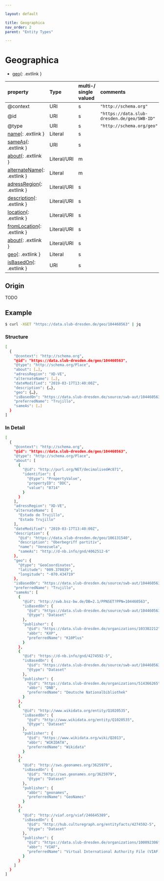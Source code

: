 ```yaml
---

layout: default

title: Geographica
nav_order: 2
parent: "Entity Types"

---
```


# Geographica

* [geo](https://schema.org/geo){: .extlink }

| property                                                                 | Type        | multi-/ single valued | comments |
|:-------------------------------------------------------------------------|:------------|:----------------------|:---------|
| @context                                                                 | URI         |  s  | `"http://schema.org"`      |
| @id                                                                      | URI         |  s  | `"https://data.slub-dresden.de/geo/SWB-ID"` |
| @type                                                                    | URI         |  s  | `"http://schema.org/geo"` |
| [name](https://schema.org/name){: .extlink }                             | Literal     |  s  | |
| [sameAs](https://schema.org/sameAs){: .extlink }                         | URI         |  s  | |
| [about](https://schema.org/about){: .extlink }                           | Literal/URI |  m  | |
| [alternateName](https://schema.org/alternateName){: .extlink }           | Literal     |  m  | |
| [adressRegion](https://schema.org/adressRegion){: .extlink }             | Literal/URI |  s  | |
| [description](https://schema.org/description){: .extlink }               | Literal/URI |  s  | |
| [location](https://schema.org/location){: .extlink }                     | Literal/URI |  s  | |
| [fromLocation](https://schema.org/fromLocation){: .extlink }             | Literal/URI |  s  | |
| [about](https://schema.org/about){: .extlink }                           | Literal/URI |  s  | |
| [geo](https://schema.org/geo){: .extlink }                               | Literal     |  s  | |
| [isBasedOn](https://schema.org/isBasedOn){: .extlink }                   | URI         |  s  | |


## Origin
  
  TODO

## Example
```sh
$ curl -XGET "https://data.slub-dresden.de/geo/104460563" | jq
```
### Structure

```sh
[
  {
    "@context": "http://schema.org",
    "@id": "https://data.slub-dresden.de/geo/104460563",
    "@type": "http://schema.org/Place",
    "about": […],
    "adressRegion": "XD-VE",
    "alternateName": […],
    "dateModified": "2019-03-17T13:40:00Z",
    "description": {…},
    "geo": {…},
    "isBasedOn": "https://data.slub-dresden.de/source/swb-aut/104460563",
    "preferredName": "Trujillo",
    "sameAs": […]
  }
]

```
### In Detail  
```sh
[
  {
    "@context": "http://schema.org",
    "@id": "https://data.slub-dresden.de/geo/104460563",
    "@type": "http://schema.org/Place",
    "about": [
      {
        "@id": "http://purl.org/NET/decimalised#c871",
        "identifier": {
          "@type": "PropertyValue",
          "propertyID": "DDC",
          "value": "8714"
        }
      }
    ],
    "adressRegion": "XD-VE",
    "alternateName": [
      "Estado de Trujillo",
      "Estado Trujillo"
    ],
    "dateModified": "2019-03-17T13:40:00Z",
    "description": {
      "@id": "https://data.slub-dresden.de/geo/106131540",
      "description": "Oberbegriff partitiv",
      "name": "Venezuela",
      "sameAs": "http://d-nb.info/gnd/4062512-6"
    },
    "geo": {
      "@type": "GeoCoordinates",
      "latitude": "009.370839",
      "longitude": "-070.434719"
    },
    "isBasedOn": "https://data.slub-dresden.de/source/swb-aut/104460563",
    "preferredName": "Trujillo",
    "sameAs": [
      {
        "@id": "http://swb.bsz-bw.de/DB=2.1/PPNSET?PPN=104460563",
        "isBasedOn": {
          "@id": "https://data.slub-dresden.de/source/swb-aut/104460563",
          "@type": "Dataset"
        },
        "publisher": {
          "@id": "https://data.slub-dresden.de/organizations/103302212",
          "abbr": "KXP",
          "preferredName": "K10Plus"
        }
      },
      {
        "@id": "https://d-nb.info/gnd/4274592-5",
        "isBasedOn": {
          "@id": "https://data.slub-dresden.de/source/swb-aut/104460563",
          "@type": "Dataset"
        },
        "publisher": {
          "@id": "https://data.slub-dresden.de/organizations/514366265",
          "abbr": "DNB",
          "preferredName": "Deutsche Nationalbibliothek"
        }
      },
      {
        "@id": "http://www.wikidata.org/entity/Q1020535",
        "isBasedOn": {
          "@id": "http://www.wikidata.org/entity/Q1020535",
          "@type": "Dataset"
        },
        "publisher": {
          "@id": "https://www.wikidata.org/wiki/Q2013",
          "abbr": "WIKIDATA",
          "preferredName": "Wikidata"
        }
      },
      {
        "@id": "http://sws.geonames.org/3625979",
        "isBasedOn": {
          "@id": "http://sws.geonames.org/3625979",
          "@type": "Dataset"
        },
        "publisher": {
          "abbr": "geonames",
          "preferredName": "GeoNames"
        }
      },
      {
        "@id": "http://viaf.org/viaf/246645389",
        "isBasedOn": {
          "@id": "http://hub.culturegraph.org/entityfacts/4274592-5",
          "@type": "Dataset"
        },
        "publisher": {
          "@id": "https://data.slub-dresden.de/organizations/100092306",
          "abbr": "VIAF",
          "preferredName": "Virtual International Authority File (VIAF)"
        }
      }
    ]
  }
]
```
